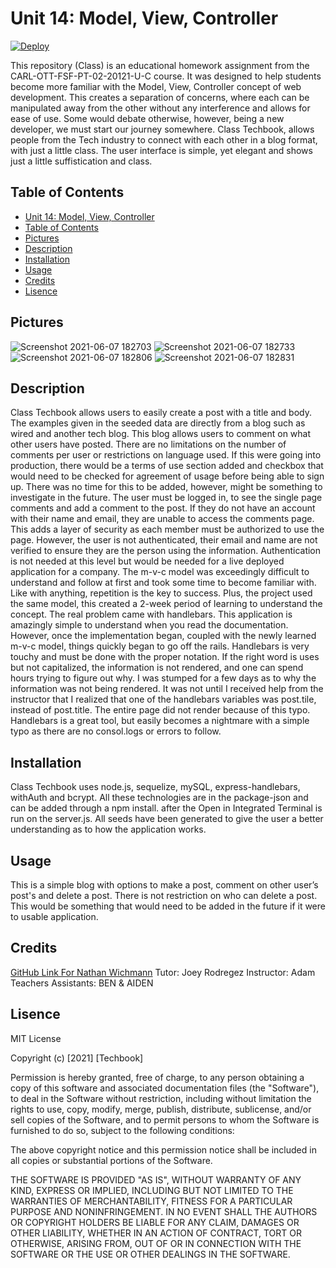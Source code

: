 # Unit 14: Model, View, Controller 
[![Deploy](https://www.herokucdn.com/deploy/button.svg)](https://cryptic-temple-86614.herokuapp.com/)

This repository (Class) is an educational homework assignment from the CARL-OTT-FSF-PT-02-20121-U-C course. It was designed to help students become more familiar with the Model, View, Controller concept of web development. This creates a separation of concerns, where each can be manipulated away from the other without any interference and allows for ease of use. Some would debate otherwise, however, being a new developer, we must start our journey somewhere. 
Class Techbook, allows people from the Tech industry to connect with each other in a blog format, with just a little class. The user interface is simple, yet elegant and shows just a little suffistication and class. 

## Table of Contents 
  - [Unit 14: Model, View, Controller](#unit-14-model-view-controller)
  - [Table of Contents](#table-of-contents)
  - [Pictures](#pictures)
  - [Description](#description)
  - [Installation](#installation)
  - [Usage](#usage)
  - [Credits](#credits)
  - [Lisence](#lisence)
  
 ## Pictures
![Screenshot 2021-06-07 182703](https://user-images.githubusercontent.com/77902368/121095378-3f05f200-c7be-11eb-99b0-f3e69ee720f6.png)
![Screenshot 2021-06-07 182733](https://user-images.githubusercontent.com/77902368/121095388-43320f80-c7be-11eb-9841-da0600f40245.png)
![Screenshot 2021-06-07 182806](https://user-images.githubusercontent.com/77902368/121095392-46c59680-c7be-11eb-92b7-1121746bd17e.png)
![Screenshot 2021-06-07 182831](https://user-images.githubusercontent.com/77902368/121095397-49c08700-c7be-11eb-82f0-7b9a43897a4a.png)

 ## Description 
Class Techbook allows users to easily create a post with a title and body. The examples given in the seeded data are directly from a blog such as wired and another tech blog. This blog allows users to comment on what other users have posted. There are no limitations on the number of comments per user or restrictions on language used. If this were going into production, there would be a terms of use section added and checkbox that would need to be checked for agreement of usage before being able to sign up. There was no time for this to be added, however, might be something to investigate in the future. The user must be logged in, to see the single page comments and add a comment to the post. If they do not have an account with their name and email, they are unable to access the comments page. This adds a layer of security as each member must be authorized to use the page. However, the user is not authenticated, their email and name are not verified to ensure they are the person using the information. Authentication is not needed at this level but would be needed for a live deployed application for a company.
The m-v-c model was exceedingly difficult to understand and follow at first and took some time to become familiar with. Like with anything, repetition is the key to success. Plus, the project used the same model, this created a 2-week period of learning to understand the concept.
The real problem came with handlebars. This application is amazingly simple to understand when you read the documentation. However, once the implementation began, coupled with the newly learned m-v-c model, things quickly began to go off the rails. Handlebars is very touchy and must be done with the proper notation. If the right word is uses but not capitalized, the information is not rendered, and one can spend hours trying to figure out why. I was stumped for a few days as to why the information was not being rendered. It was not until I received help from the instructor that I realized that one of the handlebars variables was post.tile, instead of post.title. The entire page did not render because of this typo. Handlebars is a great tool, but easily becomes a nightmare with a simple typo as there are no consol.logs or errors to follow. 



## Installation
Class Techbook uses node.js, sequelize, mySQL, express-handlebars, withAuth and bcrypt. All these technologies are in the package-json and can be added through a npm install.
after the Open in Integrated Terminal is run on the server.js. All seeds have been generated to give the user a better understanding as to how the application works.
 

## Usage 
This is a simple blog with options to make a post, comment on other user’s post's and delete a post. There is not restriction on who can delete a post. This would be something that would need to be added in the future if it were to usable application.
## Credits 
<a href="https://github.com/NathanWichmann/">GitHub Link For Nathan Wichmann</a>
Tutor: Joey Rodregez 
Instructor: Adam 
Teachers Assistants: BEN & AIDEN


## Lisence 
MIT License

Copyright (c) [2021] [Techbook]

Permission is hereby granted, free of charge, to any person obtaining a copy
of this software and associated documentation files (the "Software"), to deal
in the Software without restriction, including without limitation the rights
to use, copy, modify, merge, publish, distribute, sublicense, and/or sell
copies of the Software, and to permit persons to whom the Software is
furnished to do so, subject to the following conditions:

The above copyright notice and this permission notice shall be included in all
copies or substantial portions of the Software.

THE SOFTWARE IS PROVIDED "AS IS", WITHOUT WARRANTY OF ANY KIND, EXPRESS OR
IMPLIED, INCLUDING BUT NOT LIMITED TO THE WARRANTIES OF MERCHANTABILITY,
FITNESS FOR A PARTICULAR PURPOSE AND NONINFRINGEMENT. IN NO EVENT SHALL THE
AUTHORS OR COPYRIGHT HOLDERS BE LIABLE FOR ANY CLAIM, DAMAGES OR OTHER
LIABILITY, WHETHER IN AN ACTION OF CONTRACT, TORT OR OTHERWISE, ARISING FROM,
OUT OF OR IN CONNECTION WITH THE SOFTWARE OR THE USE OR OTHER DEALINGS IN THE
SOFTWARE.
